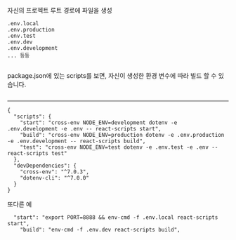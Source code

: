 <p>자신의 프로젝트 루트 경로에 파일을 생성</p>
<pre><code>.env.local
.env.production
.env.test
.env.dev
.env.development
... 등등</code></pre><p><img alt="" src="https://velog.velcdn.com/images/kkikki/post/502caa80-64d8-4578-9fbc-8a49b7d820bb/image.png" /></p>
<p>package.json에 있는 scripts를 보면, 자신이 생성한 환경 변수에 따라 빌드 할 수 있습니다.</p>
<p><img alt="" src="https://velog.velcdn.com/images/kkikki/post/57f96b75-f5a4-4242-97a5-d81af98b2b6f/image.png" /></p>
<hr />
<pre><code>{
  &quot;scripts&quot;: {
    &quot;start&quot;: &quot;cross-env NODE_ENV=development dotenv -e .env.development -e .env -- react-scripts start&quot;,
    &quot;build&quot;: &quot;cross-env NODE_ENV=production dotenv -e .env.production -e .env.development -- react-scripts build&quot;,
    &quot;test&quot;: &quot;cross-env NODE_ENV=test dotenv -e .env.test -e .env -- react-scripts test&quot;
  },
  &quot;devDependencies&quot;: {
    &quot;cross-env&quot;: &quot;^7.0.3&quot;,
    &quot;dotenv-cli&quot;: &quot;^7.0.0&quot;
  }
}</code></pre><p>또다른 예</p>
<pre><code>  &quot;start&quot;: &quot;export PORT=8888 &amp;&amp; env-cmd -f .env.local react-scripts start&quot;,
    &quot;build&quot;: &quot;env-cmd -f .env.dev react-scripts build&quot;,</code></pre>